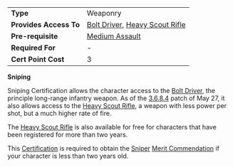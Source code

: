 |                        |                                                                                                |
| ---------------------- | ---------------------------------------------------------------------------------------------- |
| **Type**               | Weaponry                                                                                       |
| **Provides Access To** | [Bolt Driver](../weapons/Bolt_Driver.md), [Heavy Scout Rifle](../weapons/Heavy_Scout_Rifle.md) |
| **Pre-requisite**      | [Medium Assault](Medium_Assault.md)                                                            |
| **Required For**       | \-                                                                                             |
| **Cert Point Cost**    | 3                                                                                              |

**Sniping**

Sniping Certification allows the character access to the
[Bolt Driver](../weapons/Bolt_Driver.md), the principle long-range infantry
weapon. As of the [3.6.8.4](../patches/3.6.8.4.md) patch of May 27, it also
allows access to the [Heavy Scout Rifle](../weapons/Heavy_Scout_Rifle.md), a
weapon with less power per shot, but a much higher rate of fire.

The [Heavy Scout Rifle](../weapons/Heavy_Scout_Rifle.md) is also available for
free for characters that have been registered for more than two years.

This [Certification](Certification.md) is required to obtain the
[Sniper](../merits/Sniper_(Merit).md)
[Merit Commendation](../merits/Merit_Commendations.md) if your character is less
than two years old.


